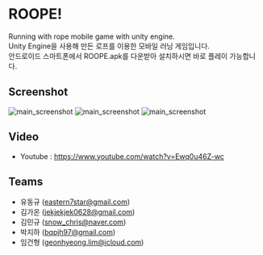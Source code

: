 # ROOPE!
Running with rope mobile game with unity engine.\
Unity Engine을 사용해 만든 로프를 이용한 모바일 러닝 게임입니다.\
안드로이드 스마트폰에서 ROOPE.apk를 다운받아 설치하시면 바로 플레이 가능합니다.

## Screenshot
![main_screenshot](https://github.com/Tamuel/SHIFT_Roope/blob/master/Screenshot/ROOPE.gif)
![main_screenshot](https://github.com/Tamuel/SHIFT_Roope/blob/master/Screenshot/02_Screenshot.png)
![main_screenshot](https://github.com/Tamuel/SHIFT_Roope/blob/master/Screenshot/03_Screenshot.png)

## Video
* Youtube : https://www.youtube.com/watch?v=Ewq0u46Z-wc

## Teams
* 유동규 (eastern7star@gmail.com)
* 김가온 (jekjekjek0628@gmail.com)
* 김민규 (snow_chris@naver.com)
* 박지하 (bqpjh97@gmail.com)
* 임건형 (geonhyeong.lim@icloud.com)
